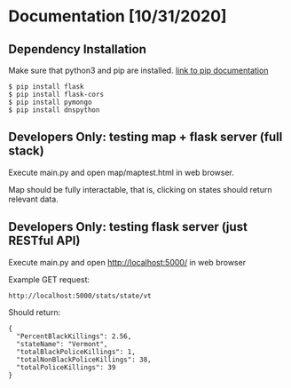 # Documentation [10/31/2020]

## Dependency Installation

Make sure that python3 and pip are installed. [link to pip documentation](https://pip.pypa.io/)

```
$ pip install flask
$ pip install flask-cors
$ pip install pymongo
$ pip install dnspython
```


## Developers Only: testing map + flask server (full stack)

Execute main.py and open map/maptest.html in web browser. 

Map should be fully interactable, that is, clicking on states should return relevant data.

## Developers Only: testing flask server (just RESTful API)

Execute main.py and open [http://localhost:5000/](http://localhost:5000/) in web browser

Example GET request:
```
http://localhost:5000/stats/state/vt
```
Should return:
```
{
  "PercentBlackKillings": 2.56, 
  "stateName": "Vermont", 
  "totalBlackPoliceKillings": 1, 
  "totalNonBlackPoliceKillings": 38, 
  "totalPoliceKillings": 39
}
```
